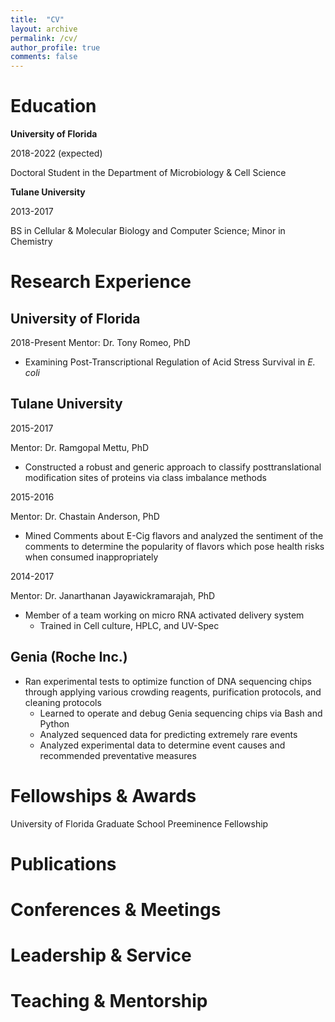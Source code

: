 ```yaml
---
title:  "CV"
layout: archive
permalink: /cv/
author_profile: true
comments: false
---
```


# Education

**University of Florida**

2018-2022 (expected)

Doctoral Student in the Department of Microbiology & Cell Science

**Tulane University**

2013-2017

BS in Cellular & Molecular Biology and Computer Science; Minor in Chemistry 

# Research Experience 

## University of Florida
2018-Present
Mentor: Dr. Tony Romeo, PhD
- Examining Post-Transcriptional Regulation of Acid Stress Survival in *E. coli*

## Tulane University 

2015-2017

Mentor: Dr. Ramgopal Mettu, PhD 

- Constructed ​a​ ​robust​ and generic approach ​to​ ​classify​ ​post​ ​translational modification​ ​sites​ ​of​ ​proteins​ via class imbalance methods 

2015-2016

Mentor: Dr. Chastain Anderson, PhD

- Mined Comments about E-Cig flavors and analyzed the sentiment of the comments to determine the popularity of flavors which pose health risks when consumed inappropriately 

2014-2017

Mentor: Dr. Janarthanan Jayawickramarajah, PhD

- Member​ ​of​ ​a​ ​team​ ​working​ ​on​ ​micro​ ​RNA​ ​activated​ ​delivery​ ​system
	- Trained in Cell culture, HPLC, and UV-Spec

## Genia (Roche Inc.)

- Ran​ ​experimental​ ​tests​ ​to​ ​optimize​ ​function​ ​of​ ​DNA​ ​sequencing​ ​chips​ ​through applying​ ​various​ ​crowding​ ​reagents,​ ​purification​ ​protocols,​ ​and​ ​cleaning​ ​protocols
	- Learned​ ​to​ ​operate​ ​and​ ​debug​ ​Genia​ ​sequencing​ ​chips​ ​via​ ​Bash​ ​and Python
	- Analyzed​ ​sequenced​ ​data​ ​for​ ​predicting​ ​extremely​ ​rare​ ​events
	- Analyzed​ ​experimental​ ​data​ ​to​ ​determine​ ​event​ ​causes​ ​and​ ​recommended preventative​ ​measures

# Fellowships & Awards 

University of Florida Graduate School Preeminence Fellowship 

# Publications 

# Conferences & Meetings

# Leadership & Service 

# Teaching & Mentorship 



